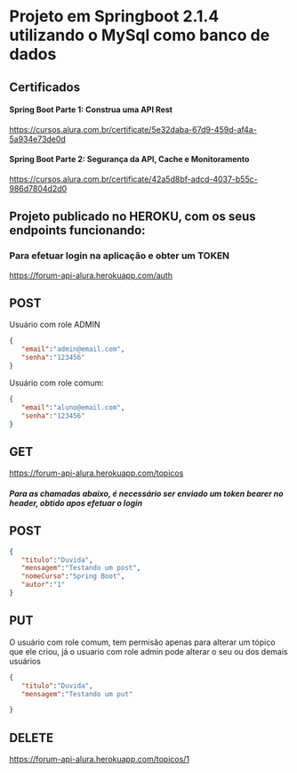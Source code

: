 # Projeto em Springboot 2.1.4 utilizando o MySql como banco de dados

## Certificados 

#### Spring Boot Parte 1: Construa uma API Rest
https://cursos.alura.com.br/certificate/5e32daba-67d9-459d-af4a-5a934e73de0d

#### Spring Boot Parte 2: Segurança da API, Cache e Monitoramento
https://cursos.alura.com.br/certificate/42a5d8bf-adcd-4037-b55c-986d7804d2d0



## Projeto publicado no HEROKU, com os seus endpoints funcionando:

### Para efetuar login na aplicação e obter um TOKEN

https://forum-api-alura.herokuapp.com/auth
## POST

Usuário com role ADMIN

 ```json
{
	"email":"admin@email.com",
	"senha":"123456"
}
```

Usuário com role comum:

 ```json
{
	"email":"aluno@email.com",
	"senha":"123456"
}
```

## GET
 https://forum-api-alura.herokuapp.com/topicos
 
##### Para as chamadas abaixo, é necessário ser enviado um token bearer no header, obtido apos efetuar o login
## POST

 ```json
 {
	"titulo":"Duvida",
	"mensagem":"Testando um post",
	"nomeCurso":"Spring Boot",
	"autor":"1"
}
 ```
## PUT

O usuário com role comum, tem permisão apenas para alterar um tópico que ele criou, já o usuario com role admin pode alterar o seu ou dos demais usuários

 ```json
{
	"titulo":"Duvida",
	"mensagem":"Testando um put"

}
```

## DELETE
 https://forum-api-alura.herokuapp.com/topicos/1